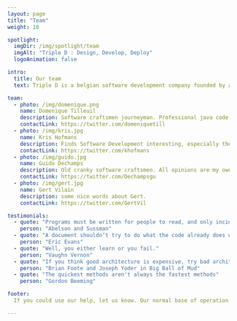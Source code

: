 ```yaml
---
layout: page
title: "Team"
weight: 10

spotlight:
  imgDir: /img/spotlight/team
  imgAlt: "Triple D : Design, Develop, Deploy"
  logoAnimation: false

intro:
  title: Our team
  text: Triple D is a belgian software development company founded by and consisting entirely out of veteran software engineers. It is a small, completely independent company with very highly skilled, experienced and opinionated software engineers with a clear vision how to develop software successfully.

team:
  - photo: /img/domenique.png
    name: Domenique Tilleuil
    description: Software craftsmen journeyman. Professional java code juggler. Avid fan of DDD and XP practices
    contactLink: https://twitter.com/domeniquetill
  - photo: /img/kris.jpg
    name: Kris Hofmans
    description: Finds Software Development interesting, especially the ways people find to mess it up. Gets things deployed.
    contactLink: https://twitter.com/khofmans
  - photo: /img/guido.jpg
    name: Guido Dechamps
    description: Old cranky software craftsmen. All opinions are my own.
    contactLink: https://twitter.com/Dechampsgu
  - photo: /img/gert.jpg
    name: Gert Vilain
    description: some nice words about Gert.
    contactLink: https://twitter.com/GertVil

testimonials:
  - quote: "Programs must be written for people to read, and only incidentally for machines to execute."
    person: "Abelson and Sussman"
  - quote: "A document shouldn’t try to do what the code already does well."
    person: "Eric Evans"
  - quote: "Well, you either learn or you fail."
    person: "Vaughn Vernon"
  - quote: "If you think good architecture is expensive, try bad architecture."
    person: "Brian Foote and Joseph Yoder in Big Ball of Mud"
  - quote: "The quickest methods aren't always the fastest methods"
    person: "Gordon Beeming"

footer:
  If you could use our help, let us know. Our normal base of operation in Belgium is Ghent, Antwerp, Brussels triangle. <br>But we are open to any interesting proposals. Contact us!

---
```

